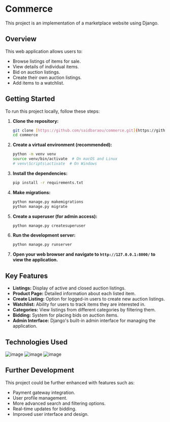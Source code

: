 # Commerce

This project is an implementation of a marketplace website using Django.

## Overview

This web application allows users to:

* Browse listings of items for sale.
* View details of individual items.
* Bid on auction listings.
* Create their own auction listings.
* Add items to a watchlist.

## Getting Started

To run this project locally, follow these steps:

1.  **Clone the repository:**
    ```bash
    git clone [https://github.com/saidbaraou/commerce.git](https://github.com/saidbaraou/commerce.git)
    cd commerce
    ```

2.  **Create a virtual environment (recommended):**
    ```bash
    python -m venv venv
    source venv/bin/activate  # On macOS and Linux
    # venv\Scripts\activate  # On Windows
    ```

3.  **Install the dependencies:**
    ```bash
    pip install -r requirements.txt
    ```

4.  **Make migrations:**
    ```bash
    python manage.py makemigrations
    python manage.py migrate
    ```

5.  **Create a superuser (for admin access):**
    ```bash
    python manage.py createsuperuser
    ```

6.  **Run the development server:**
    ```bash
    python manage.py runserver
    ```

7.  **Open your web browser and navigate to `http://127.0.0.1:8000/` to view the application.**

## Key Features

* **Listings:** Display of active and closed auction listings.
* **Product Page:** Detailed information about each listed item.
* **Create Listing:** Option for logged-in users to create new auction listings.
* **Watchlist:** Ability for users to track items they are interested in.
* **Categories:** View listings from different categories by filtering them.
* **Bidding:** System for placing bids on auction items.
* **Admin Interface:** Django's built-in admin interface for managing the application.

## Technologies Used

![image](https://img.shields.io/badge/Django-092E20?style=for-the-badge&logo=django&logoColor=green)
![image](https://img.shields.io/badge/Bootstrap-563D7C?style=for-the-badge&logo=bootstrap&logoColor=white)
![image](https://img.shields.io/badge/Sqlite-003B57?style=for-the-badge&logo=sqlite&logoColor=white)

## Further Development

This project could be further enhanced with features such as:

* Payment gateway integration.
* User profile management.
* More advanced search and filtering options.
* Real-time updates for bidding.
* Improved user interface and design.
